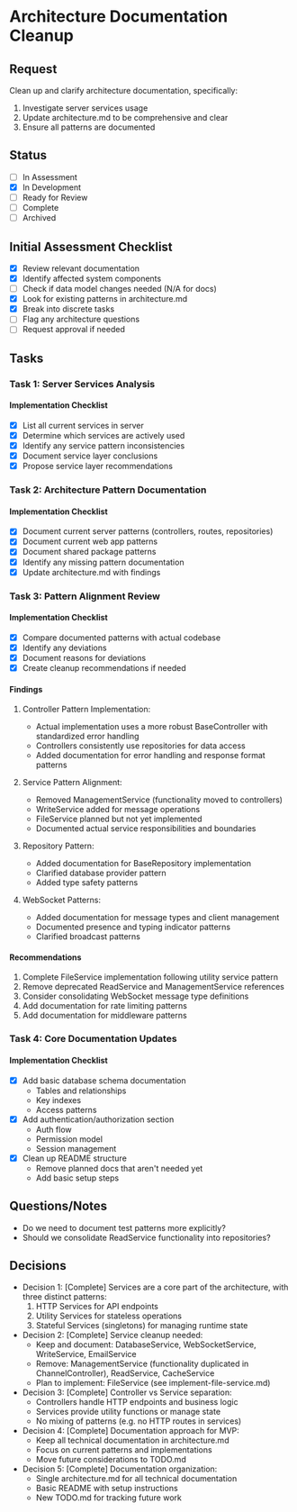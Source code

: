 # Architecture Documentation Cleanup

## Request
Clean up and clarify architecture documentation, specifically:
1. Investigate server services usage
2. Update architecture.md to be comprehensive and clear
3. Ensure all patterns are documented

## Status
- [ ] In Assessment
- [x] In Development
- [ ] Ready for Review
- [ ] Complete
- [ ] Archived

## Initial Assessment Checklist
- [x] Review relevant documentation
- [x] Identify affected system components
- [ ] Check if data model changes needed (N/A for docs)
- [x] Look for existing patterns in architecture.md
- [x] Break into discrete tasks
- [ ] Flag any architecture questions
- [ ] Request approval if needed

## Tasks

### Task 1: Server Services Analysis
#### Implementation Checklist
- [x] List all current services in server
- [x] Determine which services are actively used
- [x] Identify any service pattern inconsistencies
- [x] Document service layer conclusions
- [x] Propose service layer recommendations

### Task 2: Architecture Pattern Documentation
#### Implementation Checklist
- [x] Document current server patterns (controllers, routes, repositories)
- [x] Document current web app patterns
- [x] Document shared package patterns
- [x] Identify any missing pattern documentation
- [x] Update architecture.md with findings

### Task 3: Pattern Alignment Review
#### Implementation Checklist
- [x] Compare documented patterns with actual codebase
- [x] Identify any deviations
- [x] Document reasons for deviations
- [x] Create cleanup recommendations if needed

#### Findings
1. Controller Pattern Implementation:
   - Actual implementation uses a more robust BaseController with standardized error handling
   - Controllers consistently use repositories for data access
   - Added documentation for error handling and response format patterns

2. Service Pattern Alignment:
   - Removed ManagementService (functionality moved to controllers)
   - WriteService added for message operations
   - FileService planned but not yet implemented
   - Documented actual service responsibilities and boundaries

3. Repository Pattern:
   - Added documentation for BaseRepository implementation
   - Clarified database provider pattern
   - Added type safety patterns

4. WebSocket Patterns:
   - Added documentation for message types and client management
   - Documented presence and typing indicator patterns
   - Clarified broadcast patterns

#### Recommendations
1. Complete FileService implementation following utility service pattern
2. Remove deprecated ReadService and ManagementService references
3. Consider consolidating WebSocket message type definitions
4. Add documentation for rate limiting patterns
5. Add documentation for middleware patterns

### Task 4: Core Documentation Updates
#### Implementation Checklist
- [x] Add basic database schema documentation
  - Tables and relationships
  - Key indexes
  - Access patterns
- [x] Add authentication/authorization section
  - Auth flow
  - Permission model
  - Session management
- [x] Clean up README structure
  - Remove planned docs that aren't needed yet
  - Add basic setup steps

## Questions/Notes
- Do we need to document test patterns more explicitly?
- Should we consolidate ReadService functionality into repositories?

## Decisions
- Decision 1: [Complete] Services are a core part of the architecture, with three distinct patterns:
  1. HTTP Services for API endpoints
  2. Utility Services for stateless operations
  3. Stateful Services (singletons) for managing runtime state
- Decision 2: [Complete] Service cleanup needed:
  - Keep and document: DatabaseService, WebSocketService, WriteService, EmailService
  - Remove: ManagementService (functionality duplicated in ChannelController), ReadService, CacheService
  - Plan to implement: FileService (see implement-file-service.md)
- Decision 3: [Complete] Controller vs Service separation:
  - Controllers handle HTTP endpoints and business logic
  - Services provide utility functions or manage state
  - No mixing of patterns (e.g. no HTTP routes in services)
- Decision 4: [Complete] Documentation approach for MVP:
  - Keep all technical documentation in architecture.md
  - Focus on current patterns and implementations
  - Move future considerations to TODO.md
- Decision 5: [Complete] Documentation organization:
  - Single architecture.md for all technical documentation
  - Basic README with setup instructions
  - New TODO.md for tracking future work